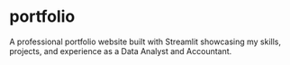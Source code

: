 # portfolio
A professional portfolio website built with Streamlit showcasing my skills, projects, and experience as a Data Analyst and Accountant.
